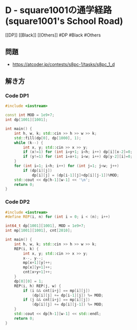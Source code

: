 # D - square1001の通学経路 (square1001's School Road)
[[DP]] [[Black]] [[Others]]
#DP #Black #Others 

## 問題
- https://atcoder.jp/contests/s8pc-1/tasks/s8pc_1_d

## 解き方
### Code DP1
```c++
#include <iostream>

const int MOD = 1e9+7;
int dp[1001][1001];

int main() {
    int h, w, k; std::cin >> h >> w >> k;
    std::fill(dp[0], dp[1000], 1);
    while (k--) {
        int x, y; std::cin >> x >> y;
        if (x!=1) for (int i=y+1; i<h; i++) dp[i][x-2]=0;
        if (y!=1) for (int i=x+1; i<w; i++) dp[y-2][i]=0;
    }
    for (int i=1; i<h; i++) for (int j=1; j<w; j++)
        if (dp[i][j])
            dp[i][j] = (dp[i-1][j]+dp[i][j-1])%MOD;
    std::cout << dp[h-1][w-1] << '\n';
    return 0;
}
```

### Code DP2
```c++
#include <iostream>
#define REP(i, n) for (int i = 0; i < (n); i++)

int64_t dp[1001][1001], MOD = 1e9+7;
int mp[1001][1001], cnt[2010];

int main() {
    int h, w, k; std::cin >> h >> w >> k;
    REP(i, k) {
        int x, y; std::cin >> x >> y;
        x--, y--;
        mp[x+1][y]++;
        mp[x][y+1]++;
        cnt[x+y+1]++;
    }
    dp[0][0] = 1;
    REP(i, h) REP(j, w) {
        if (i && cnt[i+j] == mp[i][j])
            (dp[i][j] += dp[i-1][j]) %= MOD;
        if (j && cnt[i+j] == mp[i][j])
            (dp[i][j] += dp[i][j-1]) %= MOD;
    }
    std::cout << dp[h-1][w-1] << std::endl;
    return 0;
}
```